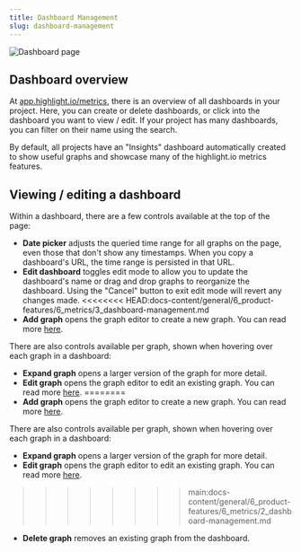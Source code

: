 ```yaml
---
title: Dashboard Management
slug: dashboard-management
---
```


![Dashboard page](/images/docs/graphing/dashboard_view.png)

## Dashboard overview

At [app.highlight.io/metrics](https://app.highlight.io/metrics), there is an overview of all dashboards in your project. Here, you can create or delete dashboards, or click into the dashboard you want to view / edit. If your project has many dashboards, you can filter on their name using the search.

By default, all projects have an "Insights" dashboard automatically created to show useful graphs and showcase many of the highlight.io metrics features.

## Viewing / editing a dashboard

Within a dashboard, there are a few controls available at the top of the page:
- **Date picker** adjusts the queried time range for all graphs on the page, even those that don't show any timestamps. When you copy a dashboard's URL, the time range is persisted in that URL.
- **Edit dashboard** toggles edit mode to allow you to update the dashboard's name or drag and drop graphs to reorganize the dashboard. Using the "Cancel" button to exit edit mode will revert any changes made.
<<<<<<<< HEAD:docs-content/general/6_product-features/6_metrics/3_dashboard-management.md
- **Add graph** opens the graph editor to create a new graph. You can read more [here](./4_graphing.md).

There are also controls available per graph, shown when hovering over each graph in a dashboard:
- **Expand graph** opens a larger version of the graph for more detail.
- **Edit graph** opens the graph editor to edit an existing graph. You can read more [here](./4_graphing.md).
========
- **Add graph** opens the graph editor to create a new graph. You can read more [here](./3_graphing.md).

There are also controls available per graph, shown when hovering over each graph in a dashboard:
- **Expand graph** opens a larger version of the graph for more detail.
- **Edit graph** opens the graph editor to edit an existing graph. You can read more [here](./3_graphing.md).
>>>>>>>> main:docs-content/general/6_product-features/6_metrics/2_dashboard-management.md
- **Delete graph** removes an existing graph from the dashboard.

